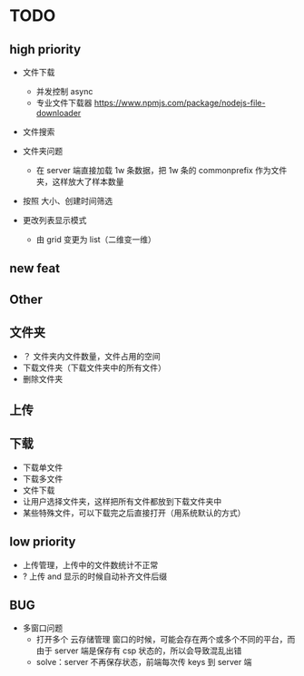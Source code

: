 # TODO

## high priority

- 文件下载

  - 并发控制 async
  - 专业文件下载器 https://www.npmjs.com/package/nodejs-file-downloader

- 文件搜索
- 文件夹问题

  - 在 server 端直接加载 1w 条数据，把 1w 条的 commonprefix 作为文件夹，这样放大了样本数量

- 按照 大小、创建时间筛选
- 更改列表显示模式
  - 由 grid 变更为 list（二维变一维）

## new feat

## Other

## 文件夹

- ？ 文件夹内文件数量，文件占用的空间
- 下载文件夹（下载文件夹中的所有文件）
- 删除文件夹

## 上传

## 下载

- 下载单文件
- 下载多文件
- 文件下载
- 让用户选择文件夹，这样把所有文件都放到下载文件夹中
- 某些特殊文件，可以下载完之后直接打开（用系统默认的方式）

## low priority

- 上传管理，上传中的文件数统计不正常
- ? 上传 and 显示的时候自动补齐文件后缀

## BUG

- 多窗口问题
  - 打开多个 云存储管理 窗口的时候，可能会存在两个或多个不同的平台，而由于 server 端是保存有 csp 状态的，所以会导致混乱出错
  - solve：server 不再保存状态，前端每次传 keys 到 server 端

